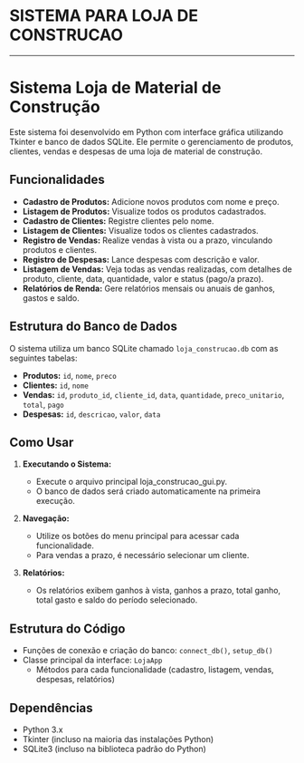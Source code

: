 # SISTEMA PARA LOJA DE CONSTRUCAO 
---
# Sistema Loja de Material de Construção

Este sistema foi desenvolvido em Python com interface gráfica utilizando Tkinter e banco de dados SQLite. Ele permite o gerenciamento de produtos, clientes, vendas e despesas de uma loja de material de construção.

## Funcionalidades

- **Cadastro de Produtos:** Adicione novos produtos com nome e preço.
- **Listagem de Produtos:** Visualize todos os produtos cadastrados.
- **Cadastro de Clientes:** Registre clientes pelo nome.
- **Listagem de Clientes:** Visualize todos os clientes cadastrados.
- **Registro de Vendas:** Realize vendas à vista ou a prazo, vinculando produtos e clientes.
- **Registro de Despesas:** Lance despesas com descrição e valor.
- **Listagem de Vendas:** Veja todas as vendas realizadas, com detalhes de produto, cliente, data, quantidade, valor e status (pago/a prazo).
- **Relatórios de Renda:** Gere relatórios mensais ou anuais de ganhos, gastos e saldo.

## Estrutura do Banco de Dados

O sistema utiliza um banco SQLite chamado `loja_construcao.db` com as seguintes tabelas:

- **Produtos:** `id`, `nome`, `preco`
- **Clientes:** `id`, `nome`
- **Vendas:** `id`, `produto_id`, `cliente_id`, `data`, `quantidade`, `preco_unitario`, `total`, `pago`
- **Despesas:** `id`, `descricao`, `valor`, `data`

## Como Usar

1. **Executando o Sistema:**
   - Execute o arquivo principal loja_construcao_gui.py.
   - O banco de dados será criado automaticamente na primeira execução.

2. **Navegação:**
   - Utilize os botões do menu principal para acessar cada funcionalidade.
   - Para vendas a prazo, é necessário selecionar um cliente.

3. **Relatórios:**
   - Os relatórios exibem ganhos à vista, ganhos a prazo, total ganho, total gasto e saldo do período selecionado.

## Estrutura do Código

- Funções de conexão e criação do banco: `connect_db()`, `setup_db()`
- Classe principal da interface: `LojaApp`
  - Métodos para cada funcionalidade (cadastro, listagem, vendas, despesas, relatórios)

## Dependências

- Python 3.x
- Tkinter (incluso na maioria das instalações Python)
- SQLite3 (incluso na biblioteca padrão do Python)

